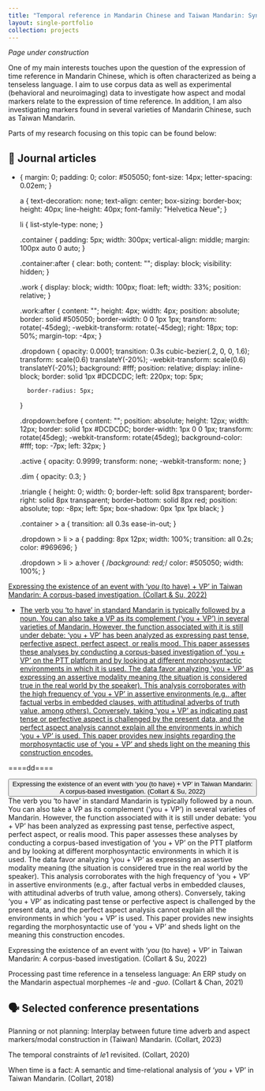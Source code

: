 ```yaml
---
title: "Temporal reference in Mandarin Chinese and Taiwan Mandarin: Syntax and semantics, corpus and experiments"
layout: single-portfolio
collection: projects
---
```


<i>Page under construction</i>

One of my main interests touches upon the question of the expression of time reference in Mandarin Chinese, which is often characterized as being a tenseless language. I aim to use corpus data as well as experimental (behavioral and neuroimaging) data to investigate how aspect and modal markers relate to the expression of time reference. In addition, I am also investigating markers found in several varieties of Mandarin Chinese, such as Taiwan Mandarin.

Parts of my research focusing on this topic can be found below:

## &#128211; Journal articles

* {
		margin: 0;
		padding: 0;
		color: #505050;
		font-size: 14px;
		letter-spacing: 0.02em;
	}

	a {
		text-decoration: none;
		text-align: center;
		box-sizing: border-box;
		height: 40px;
		line-height: 40px;
		font-family: "Helvetica Neue";
	}

	li {
		list-style-type: none;
	}

	.container {
		padding: 5px;
		width: 300px;
		vertical-align: middle;
		margin: 100px auto 0 auto;
	}

	.container:after {
		clear: both;
		content: "";
		display: block;
		visibility: hidden;
	}

	.work {
		display: block;
		width: 100px;
		float: left;
		width: 33%;
		position: relative;
	}

	.work:after {
		content: "";
		height: 4px;
		width: 4px;
		position: absolute;
		border: solid #505050;
		border-width: 0 0 1px 1px;
		transform: rotate(-45deg);
		-webkit-transform: rotate(-45deg);
		right: 18px;
		top: 50%;
		margin-top: -4px;
	}

	.dropdown {
		opacity: 0.0001;
		transition: 0.3s cubic-bezier(.2, 0, 0, 1.6);
		transform: scale(0.6) translateY(-20%);
		-webkit-transform: scale(0.6) translateY(-20%);
		background: #fff;
		position: relative;
		display: inline-block;
		border: solid 1px #DCDCDC;
		left: 220px;
		top: 5px;
		
		border-radius: 5px;
	}

	.dropdown:before {
		content: "";
		position: absolute;
		height: 12px;
		width: 12px;
		border: solid 1px #DCDCDC;
		border-width: 1px 0 0 1px;
		transform: rotate(45deg);
		-webkit-transform: rotate(45deg);
		background-color: #fff;
		top: -7px;
		left: 32px;
	}

	.active {
		opacity: 0.9999;
		transform: none;
		-webkit-transform: none;
	}

	.dim {
		opacity: 0.3;
	}

	.triangle {
		height: 0;
		width: 0;
		border-left: solid 8px transparent;
		border-right: solid 8px transparent;
		border-bottom: solid 8px red;
		position: absolute;
		top: -8px;
		left: 5px;
		box-shadow: 0px 1px 1px black;
	}

	.container > a {
		transition: all 0.3s ease-in-out;
	}

	.dropdown > li > a {
		padding: 8px 12px;
		width: 100%;
		transition: all 0.2s;
		color: #969696;
	}

	.dropdown > li > a:hover {
		/*background: red;*/
		color: #505050;
		width: 100%;
	}

<div class="container">
		<a href="#" class="work" id="work">Expressing the existence of an event with ‘<i>you</i> (to have) + VP’ in Taiwan Mandarin: A corpus-based investigation. (Collart & Su, 2022)</a>
		<ul class="dropdown" id="dropdown">
			<!-- <span class="triangle"></span> -->
			<li><a href="#">The verb you ‘to have’ in standard Mandarin is typically followed by a noun. You can also take a VP as its complement (‘you + VP’) in several varieties of Mandarin. However, the function associated with it is still under debate: ‘you + VP’ has been analyzed as expressing past tense, perfective aspect, perfect aspect, or realis mood. This paper assesses these analyses by conducting a corpus-based investigation of ‘you + VP’ on the PTT platform and by looking at different morphosyntactic environments in which it is used. The data favor analyzing ‘you + VP’ as expressing an assertive modality meaning (the situation is considered true in the real world by the speaker). This analysis corroborates with the high frequency of ‘you + VP’ in assertive environments (e.g., after factual verbs in embedded clauses, with attitudinal adverbs of truth value, among others). Conversely, taking ‘you + VP’ as indicating past tense or perfective aspect is challenged by the present data, and the perfect aspect analysis cannot explain all the environments in which ‘you + VP’ is used. This paper provides new insights regarding the morphosyntactic use of ‘you + VP’ and sheds light on the meaning this construction encodes.
</a></li>
		</ul>
	</div>

====dd====

<div class="dropdown">
  <button onclick="myFunction()" class="dropbtn">Expressing the existence of an event with ‘<i>you</i> (to have) + VP’ in Taiwan Mandarin: A corpus-based investigation. (Collart & Su, 2022)</button>
  <div id="myDropdown" class="dropdown-content">
The verb you ‘to have’ in standard Mandarin is typically followed by a noun. You can also take a VP as its complement (‘you + VP’) in several varieties of Mandarin. However, the function associated with it is still under debate: ‘you + VP’ has been analyzed as expressing past tense, perfective aspect, perfect aspect, or realis mood. This paper assesses these analyses by conducting a corpus-based investigation of ‘you + VP’ on the PTT platform and by looking at different morphosyntactic environments in which it is used. The data favor analyzing ‘you + VP’ as expressing an assertive modality meaning (the situation is considered true in the real world by the speaker). This analysis corroborates with the high frequency of ‘you + VP’ in assertive environments (e.g., after factual verbs in embedded clauses, with attitudinal adverbs of truth value, among others). Conversely, taking ‘you + VP’ as indicating past tense or perfective aspect is challenged by the present data, and the perfect aspect analysis cannot explain all the environments in which ‘you + VP’ is used. This paper provides new insights regarding the morphosyntactic use of ‘you + VP’ and sheds light on the meaning this construction encodes.
  </div>
</div>


Expressing the existence of an event with ‘<i>you</i> (to have) + VP’ in Taiwan Mandarin: A corpus-based investigation. (Collart & Su, 2022)

Processing past time reference in a tenseless language: An ERP study on the Mandarin aspectual morphemes <i>-le</i> and <i>-guo</i>. (Collart & Chan, 2021)

## &#128483; Selected conference presentations

Planning or not planning: Interplay between future time adverb and aspect markers/modal construction in (Taiwan) Mandarin. (Collart, 2023)

The temporal constraints of <i>le</i>1 revisited. (Collart, 2020)

When time is a fact: A semantic and time-relational analysis of ‘<i>you</i> + VP’ in Taiwan Mandarin. (Collart, 2018)
